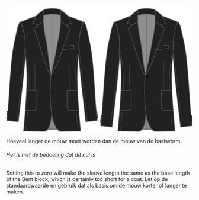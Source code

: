 
![Bonus mouwlengte](sleevelengthbonus.svg)

Hoeveel langer de mouw moet worden dan de mouw van de basisvorm.

<Note>

###### Het is niet de bedoeling dat dit nul is

Setting this to zero will make the sleeve length the same as the base length of the Bent block, which is certainly too short for a coat. Let op de standaardwaarde en gebruik dat als basis om de mouw korter of langer te maken.

</Note>